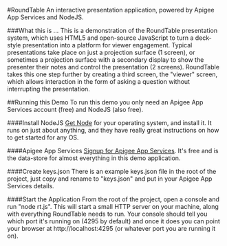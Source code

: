 #RoundTable
An interactive presentation application, powered by Apigee App Services and NodeJS.

###What this is ...
This is a demonstration of the RoundTable presentation system, which uses HTML5 and open-source JavaScript to turn a deck-style presentation into a platform for viewer engagement.  Typical presentations take place on just a projection surface (1 screen), or sometimes a projection surface with a secondary display to show the presenter their notes and control the presentation (2 screens).  RoundTable takes this one step further by creating a third screen, the "viewer" screen, which allows interaction in the form of asking a question without interrupting the presentation.

##Running this Demo
To run this demo you only need an Apigee App Services account (free) and NodeJS (also free).

####Install NodeJS
[Get Node](http://nodejs.org) for your operating system, and install it.  It runs on just about anything, and they have really great instructions on how to get started for any OS.

####Apigee App Services
[Signup for Apigee App Services](https://accounts.apigee.com/accounts/sign_up?callback=https://apigee.com/usergrid).  It's free and is the data-store for almost everything in this demo application.

####Create keys.json
There is an example keys.json file in the root of the project, just copy and rename to "keys.json" and put in your Apigee App Services details.

####Start the Application
From the root of the project, open a console and run "node rt.js".  This will start a small HTTP server on your machine, along with everything RoundTable needs to run.  Your console should tell you which port it's running on (4295 by default) and once it does you can point your browser at http://localhost:4295 (or whatever port you are running it on).